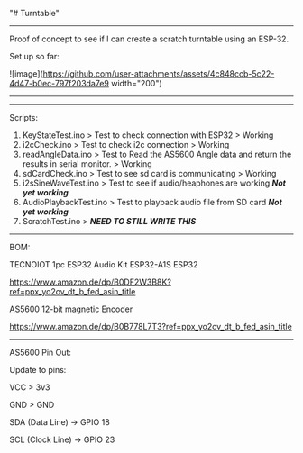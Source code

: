"# Turntable" 
________________________________________________________________________________________________
Proof of concept to see if I can create a scratch turntable using an ESP-32.

Set up so far:

![image](https://github.com/user-attachments/assets/4c848ccb-5c22-4d47-b0ec-797f203da7e9 width="200")
________________________________________________________________________________________________

________________________________________________________________________________________________

Scripts:

1. KeyStateTest.ino > Test to check connection with ESP32 > Working
2. i2cCheck.ino > Test to check i2c connection > Working
3. readAngleData.ino > Test to Read the AS5600 Angle data and return the results in serial monitor. > Working
4. sdCardCheck.ino > Test to see sd card is communicating > Working
5. i2sSineWaveTest.ino > Test to see if audio/heaphones are working ***Not yet working***
6. AudioPlaybackTest.ino > Test to playback audio file from SD card ***Not yet working***
7. ScratchTest.ino > ***NEED TO STILL WRITE THIS***

________________________________________________________________________________________________


BOM:

TECNOIOT 1pc ESP32 Audio Kit ESP32-A1S ESP32

https://www.amazon.de/dp/B0DF2W3B8K?ref=ppx_yo2ov_dt_b_fed_asin_title

AS5600 12-bit magnetic Encoder

https://www.amazon.de/dp/B0B778L7T3?ref=ppx_yo2ov_dt_b_fed_asin_title

________________________________________________________________________________________________

AS5600 Pin Out:

Update to pins:

VCC > 3v3

GND > GND

SDA (Data Line) → GPIO 18

SCL (Clock Line) → GPIO 23

